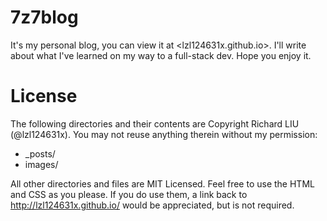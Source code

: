 # 7z7blog
It's my personal blog, you can view it at <lzl124631x.github.io>. I'll write about what I've learned on my way to a full-stack dev. Hope you enjoy it.

# License

The following directories and their contents are Copyright Richard LIU (@lzl124631x). You may not reuse anything therein without my permission:

* _posts/
* images/

All other directories and files are MIT Licensed. Feel free to use the HTML and CSS as you please. If you do use them, a link back to http://lzl124631x.github.io/ would be appreciated, but is not required.
